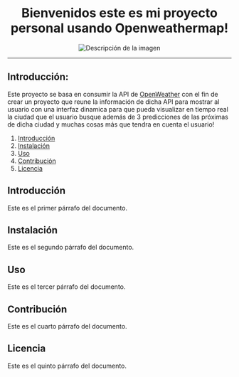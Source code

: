 <h1 align="center">Bienvenidos este es mi proyecto personal usando Openweathermap!</h1>

<p align="center">
  <img src="https://encrypted-tbn0.gstatic.com/images?q=tbn:ANd9GcTnt6FomDwusPis9HdQOAefKveu7jASJ-z89r6PW_G7Dw&s" alt="Descripción de la imagen">
</p>
<hr>

## Introducción:
Este proyecto se basa en consumir la API de [OpenWeather](https://openweathermap.org/api) con el fin de crear un proyecto que reune la información de dicha API para mostrar al usuario con una interfaz dinamica para que pueda visualizar en tiempo real la ciudad que el usuario busque además de 3 predicciones de las próximas de dicha ciudad y muchas cosas más que tendra en cuenta el usuario!

1. [Introducción](#introducción)
2. [Instalación](#instalación)
3. [Uso](#uso)
4. [Contribución](#contribución)
5. [Licencia](#licencia)

## Introducción
Este es el primer párrafo del documento.

## Instalación
Este es el segundo párrafo del documento.

## Uso
Este es el tercer párrafo del documento.

## Contribución
Este es el cuarto párrafo del documento.

## Licencia
Este es el quinto párrafo del documento.
